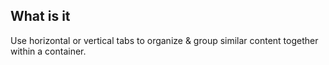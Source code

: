 <h2>What is it</h2>
<p>Use horizontal or vertical tabs to organize & group similar content together within a container.</p>

